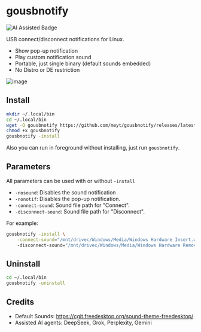 # gousbnotify

![AI Assisted Badge](https://img.shields.io/badge/AI-ASSISTED-purple)

USB connect/disconnect notifications for Linux.

- Show pop-up notification
- Play custom notification sound
- Portable, just single binary (default sounds embedded)
- No Distro or DE restriction

![image](https://github.com/user-attachments/assets/c2cf19c1-9b85-4426-8843-09e89b785dd8)

## Install

```bash
mkdir ~/.local/bin
cd ~/.local/bin
wget -O gousbnotify https://github.com/meyt/gousbnotify/releases/latest/download/gousbnotify-linux-amd64
chmod +x gousbnotify
gousbnotify -install
```

Also you can run in foreground without installing, just run `gousbnotify`.

## Parameters

All parameters can be used with or without `-install`

- `-nosound`: Disables the sound notification
- `-nonotif`: Disables the pop-up notification.
- `-connect-sound`: Sound file path for "Connect".
- `-disconnect-sound`: Sound file path for "Disconnect".

For example:

```bash
gousbnotify -install \
    -connect-sound="/mnt/drivec/Windows/Media/Windows Hardware Insert.wav"
    -disconnect-sound="/mnt/drivec/Windows/Media/Windows Hardware Remove.wav"
```

## Uninstall

```bash
cd ~/.local/bin
gousbnotify -uninstall
```

## Credits

- Default Sounds: https://cgit.freedesktop.org/sound-theme-freedesktop/
- Assisted AI agents: DeepSeek, Grok, Perplexity, Gemini
